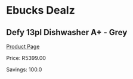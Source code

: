 
# Ebucks Dealz
## Defy 13pl Dishwasher A+ - Grey
[Product Page](https://www.ebucks.com/web/shop/productSelected.do?prodId=1183592019&catId=704983786)

Price: R5399.00

Savings: 100.0


	